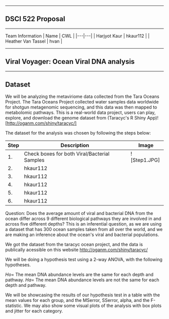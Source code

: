 -----------------------------------------------------------------------------------
## DSCI 522 Proposal
-----------------------------------------------------------------------------------


Team Information
| Name | CWL |
|---|---|
| Harjyot Kaur | hkaur112 |
| Heather Van Tassel | hvan |

-----------------------------------------------------------------------------------
## Viral Voyager: Ocean Viral DNA analysis
-----------------------------------------------------------------------------------

## Dataset 
We will be analyzing the metaviriome data collected from the Tara Oceans Project. The Tara Oceans Project collected water samples data worldwide for shotgun metagenomic sequencing, and this data was then mapped to metabolomic pathways. This is a real-world data project, users can play, explore, and download the genome dataset from (Taracyc's R Shiny App)![http://oganm.com/shiny/taracyc/]

The dataset for the analysis was chosen by following the steps below:

| Step | Description | Image |
|---|---|---|
| 1. | Check boxes for both Viral/Bacterial Samples | ![Step1.JPG] 
| 2. | hkaur112 |
| 3. | hkaur112 |
| 4. | hkaur112 |
| 5. | hkaur112 |
| 6. | hkaur112 |


Question: Does the average amount of viral and bacterial DNA from the ocean differ across 9 different biological pathways they are involved in and across five different depths?
This is an inferential question, as we are using a dataset that has 300 ocean samples taken from all over the world, and we are making an inference about the ocean's viral and bacterial populations.


We got the dataset from the taracyc ocean project, and the data is publically acessible on this website http://oganm.com/shiny/taracyc/

We will be doing a hypothesis test using a 2-way ANOVA, with the following hypotheses.

$Ho=$ The mean DNA abundance levels are the same for each depth and pathway.
$Ha=$  The mean DNA abundance levels are not the same for each depth and pathway.

We will be showcasing the results of our hypothesis test in a table with the mean values for each group, and the MSerror, SSerror, alpha, and the F-statistic. We may also show some visual plots of the analysis with box plots and jitter for each category.



